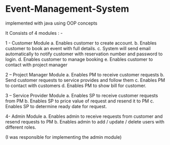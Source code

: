 # Event-Management-System
implemented with java using OOP concepts

It Consists of 4 modules : -

1 - Customer Module 
a. Enables customer to create account. 
b. Enables customer to book an event with full details. 
c. System will send email automatically to notify customer with reservation 
number and password to login. 
d. Enables customer to manage booking 
e. Enables customer to contact with project manager 
 
2 – Project Manager Module 
a. Enables PM to receive customer requests 
b. Send customer requests to service provides and follow them 
c. Enables PM to contact with customers 
d. Enables PM to show bill for customer. 

3 – Service Provider Module 
a. Enables SP to receive customer requests from PM 
b. Enables SP to price value of request and resend it to PM 
c. Enables SP to determine ready date for request. 

4- Admin Module 
a. Enables admin to receive requests from customer and resend requests to PM 
b. Enables admin to add / update / delete users with different roles.

(I was responsible for implementing the admin module)

